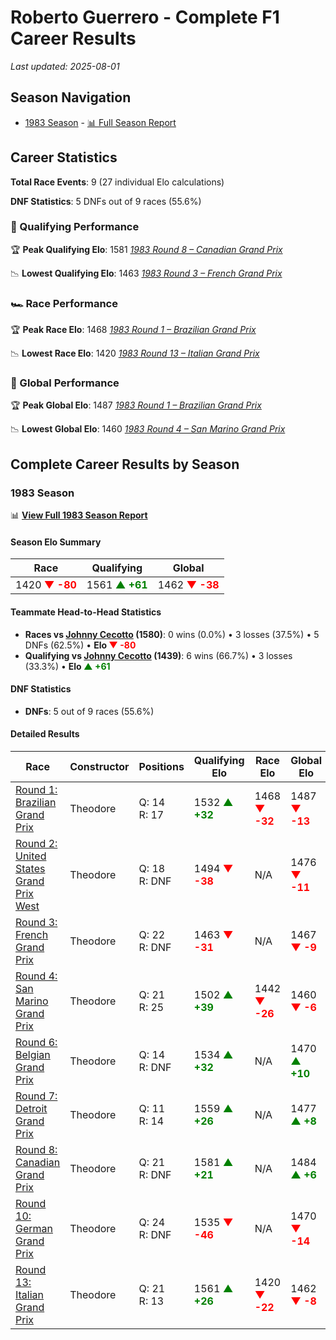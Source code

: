 # Roberto Guerrero - Complete F1 Career Results

*Last updated: 2025-08-01*

## Season Navigation

- [1983 Season](#1983-season) - [📊 Full Season Report](../seasons/1983-season-report)

## Career Statistics

**Total Race Events**: 9 (27 individual Elo calculations)

**DNF Statistics**: 5 DNFs out of 9 races (55.6%)

### 🏁 Qualifying Performance

🏆 **Peak Qualifying Elo**: 1581
   *[1983 Round 8 – Canadian Grand Prix](../seasons/1983-season-report#round-8-canadian-grand-prix)*

📉 **Lowest Qualifying Elo**: 1463
   *[1983 Round 3 – French Grand Prix](../seasons/1983-season-report#round-3-french-grand-prix)*

### 🏎️ Race Performance

🏆 **Peak Race Elo**: 1468
   *[1983 Round 1 – Brazilian Grand Prix](../seasons/1983-season-report#round-1-brazilian-grand-prix)*

📉 **Lowest Race Elo**: 1420
   *[1983 Round 13 – Italian Grand Prix](../seasons/1983-season-report#round-13-italian-grand-prix)*

### 🌟 Global Performance

🏆 **Peak Global Elo**: 1487
   *[1983 Round 1 – Brazilian Grand Prix](../seasons/1983-season-report#round-1-brazilian-grand-prix)*

📉 **Lowest Global Elo**: 1460
   *[1983 Round 4 – San Marino Grand Prix](../seasons/1983-season-report#round-4-san-marino-grand-prix)*


## Complete Career Results by Season

### 1983 Season

📊 **[View Full 1983 Season Report](../seasons/1983-season-report)**

#### Season Elo Summary

| Race | Qualifying | Global |
|------|------------|--------|
| 1420 **<span style="color: red;">▼ -80</span>** | 1561 **<span style="color: green;">▲ +61</span>** | 1462 **<span style="color: red;">▼ -38</span>** |

#### Teammate Head-to-Head Statistics

- **Races vs [Johnny Cecotto](johnny-cecotto) (1580)**: 0 wins (0.0%) • 3 losses (37.5%) • 5 DNFs (62.5%) • **Elo <span style="color: red;">▼ -80</span>**
- **Qualifying vs [Johnny Cecotto](johnny-cecotto) (1439)**: 6 wins (66.7%) • 3 losses (33.3%) • **Elo <span style="color: green;">▲ +61</span>**

#### DNF Statistics

- **DNFs**: 5 out of 9 races (55.6%)

#### Detailed Results

| Race | Constructor | Positions | Qualifying Elo | Race Elo | Global Elo | Teammate |
|------|-------------|-----------|----------------|----------|------------|----------|
| [Round 1: Brazilian Grand Prix](../seasons/1983-season-report#round-1-brazilian-grand-prix) | Theodore | Q: 14<br/>R: 17 | 1532 **<span style="color: green;">▲ +32</span>** | 1468 **<span style="color: red;">▼ -32</span>** | 1487 **<span style="color: red;">▼ -13</span>** | [Johnny Cecotto](johnny-cecotto)<br/>Q: 19<br/>R: 12 |
| [Round 2: United States Grand Prix West](../seasons/1983-season-report#round-2-united-states-grand-prix-west) | Theodore | Q: 18<br/>R: DNF | 1494 **<span style="color: red;">▼ -38</span>** | N/A | 1476 **<span style="color: red;">▼ -11</span>** | [Johnny Cecotto](johnny-cecotto)<br/>Q: 17<br/>R: 6 |
| [Round 3: French Grand Prix](../seasons/1983-season-report#round-3-french-grand-prix) | Theodore | Q: 22<br/>R: DNF | 1463 **<span style="color: red;">▼ -31</span>** | N/A | 1467 **<span style="color: red;">▼ -9</span>** | [Johnny Cecotto](johnny-cecotto)<br/>Q: 17<br/>R: 11 |
| [Round 4: San Marino Grand Prix](../seasons/1983-season-report#round-4-san-marino-grand-prix) | Theodore | Q: 21<br/>R: 25 | 1502 **<span style="color: green;">▲ +39</span>** | 1442 **<span style="color: red;">▼ -26</span>** | 1460 **<span style="color: red;">▼ -6</span>** | [Johnny Cecotto](johnny-cecotto)<br/>Q: 23<br/>R: 23 |
| [Round 6: Belgian Grand Prix](../seasons/1983-season-report#round-6-belgian-grand-prix) | Theodore | Q: 14<br/>R: DNF | 1534 **<span style="color: green;">▲ +32</span>** | N/A | 1470 **<span style="color: green;">▲ +10</span>** | [Johnny Cecotto](johnny-cecotto)<br/>Q: 25<br/>R: 10 |
| [Round 7: Detroit Grand Prix](../seasons/1983-season-report#round-7-detroit-grand-prix) | Theodore | Q: 11<br/>R: 14 | 1559 **<span style="color: green;">▲ +26</span>** | N/A | 1477 **<span style="color: green;">▲ +8</span>** | [Johnny Cecotto](johnny-cecotto)<br/>Q: 26<br/>R: DNF |
| [Round 8: Canadian Grand Prix](../seasons/1983-season-report#round-8-canadian-grand-prix) | Theodore | Q: 21<br/>R: DNF | 1581 **<span style="color: green;">▲ +21</span>** | N/A | 1484 **<span style="color: green;">▲ +6</span>** | [Johnny Cecotto](johnny-cecotto)<br/>Q: 23<br/>R: DNF |
| [Round 10: German Grand Prix](../seasons/1983-season-report#round-10-german-grand-prix) | Theodore | Q: 24<br/>R: DNF | 1535 **<span style="color: red;">▼ -46</span>** | N/A | 1470 **<span style="color: red;">▼ -14</span>** | [Johnny Cecotto](johnny-cecotto)<br/>Q: 22<br/>R: 11 |
| [Round 13: Italian Grand Prix](../seasons/1983-season-report#round-13-italian-grand-prix) | Theodore | Q: 21<br/>R: 13 | 1561 **<span style="color: green;">▲ +26</span>** | 1420 **<span style="color: red;">▼ -22</span>** | 1462 **<span style="color: red;">▼ -8</span>** | [Johnny Cecotto](johnny-cecotto)<br/>Q: 26<br/>R: 12 |

